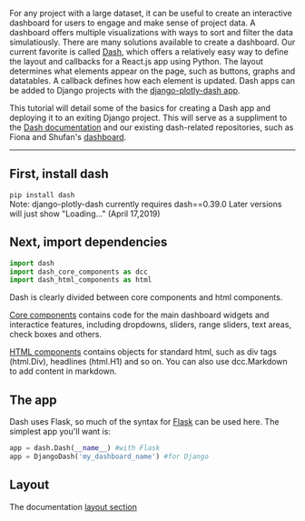 For any project with a large dataset, it can be useful to create an interactive dashboard for users to engage and make sense of project data.  A dashboard offers multiple visualizations with ways to sort and filter the data simulatiously. There are many solutions available to create a dashboard.  Our current favorite is called [Dash](https://dash.plot.ly/), which offers a relatively easy way to define the layout and callbacks for a React.js app using Python. The layout determines what elements appear on the page, such as buttons, graphs and datatables.  A callback defines how each element is updated.   Dash apps can be added to Django projects with the [django-plotly-dash app](https://github.com/GibbsConsulting/django-plotly-dash). 

This tutorial will detail some of the basics for creating a Dash app and deploying it to an exiting Django project. 
This will serve as a suppliment to the [Dash documentation](https://dash.plot.ly/) and our existing dash-related repositories, such as Fiona and Shufan's [dashboard](https://github.com/HCDigitalScholarship/dashboard).

---

## First, install dash 
`pip install dash`  
Note: django-plotly-dash currently requires dash==0.39.0  Later versions will just show "Loading..." (April 17,2019)


## Next, import dependencies 
```python
import dash
import dash_core_components as dcc
import dash_html_components as html
```
Dash is clearly divided between core components and html components. 

[Core components](https://dash.plot.ly/dash-core-components) contains code for the main dashboard widgets and interactice features, including dropdowns, sliders, range sliders, text areas, check boxes and others.

[HTML components](https://dash.plot.ly/dash-html-components) contains objects for standard html, such as div tags (html.Div), headlines (html.H1) and so on. You can also use dcc.Markdown to add content in markdown.  

## The app 
Dash uses Flask, so much of the syntax for [Flask](http://flask.pocoo.org/) can be used here.  The simplest app you'll want is:    
```python
app = dash.Dash(__name__) #with Flask
app = DjangoDash('my_dashboard_name') #for Django
```

## Layout 
The documentation [layout section](https://dash.plot.ly/getting-started) 
